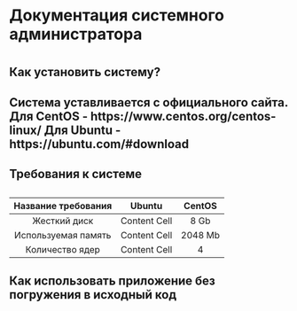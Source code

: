 <h1> Документация системного администратора <h1>
<h2> Как установить систему?<h2>
  Система уставливается с официального сайта.
  Для CentOS - https://www.centos.org/centos-linux/
  Для Ubuntu - https://ubuntu.com/#download
<h2> Требования к системе <h2>

|Название требования | Ubuntu  | CentOS |
|:-------------:| :-------------: | :-------------: |
|Жесткий диск| Content Cell  | 8 Gb  |
|Используемая память| Content Cell  | 2048 Mb  |
|Количество ядер| Content Cell  | 4 |



<h2> Как использовать приложение без погружения в исходный код
  
  
